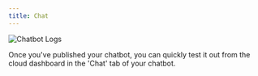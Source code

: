 ```yaml
---
title: Chat
---
```


![Chatbot Logs](/img/docs/chatbot_chat.png)

Once you've published your chatbot, you can quickly test it out from the cloud dashboard in the 'Chat' tab of your chatbot.
